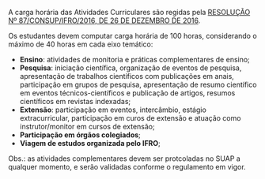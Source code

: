 A carga horária das Atividades Curriculares são regidas pela [RESOLUÇÃO Nº 87/CONSUP/IFRO/2016, DE 26 DE DEZEMBRO DE 2016](files/ROA.pdf).

Os estudantes devem computar carga horária de 100 horas, considerando o máximo de 40 horas em cada eixo temático:

* **Ensino**: atividades de monitoria e práticas complementares de ensino;
* **Pesquisa**: iniciação científica, organização de eventos de pesquisa, apresentação de trabalhos científicos com publicações em anais, participação em grupos de pesquisa, apresentação de resumo científico em eventos técnicos-científicos e publicação de artigos, resumos científicos em revistas indexadas;
* **Extensão**: participação em eventos, intercâmbio, estágio extracurricular, participação em curos de extensão e atuação como instrutor/monitor em cursos de extensão;
* **Participação em órgãos colegiados**;
* **Viagem de estudos organizada pelo IFRO**;


Obs.: as atividades complementares devem ser protcoladas no SUAP a qualquer momento, e serão validadas conforme o regulamento em vigor.
